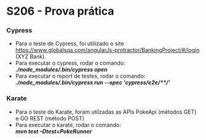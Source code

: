 # S206 - Prova prática  
  
### Cypress  
  
- Para o teste de Cypress, foi utilizado o site https://www.globalsqa.com/angularJs-protractor/BankingProject/#/login (XYZ Bank).  
- Para executar o cypress, rodar o comando:  
***./node_modules/.bin/cypress open***  
- Para executar o report de testes, rodar o comando:  
___./node_modules/.bin/cypress run --spec 'cypress/e2e/**/'___  
  
### Karate  
  
- Para o teste do Karate, foram utilzadas as APIs PokeApi (métodos GET) e GO REST (método POST)  
- Para executar o karate, rodar o comando:  
***mvn test –Dtest=PokeRunner***  

